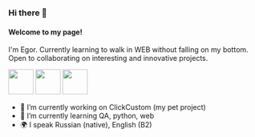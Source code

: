 ### Hi there 👋
#### Welcome to my page!
I'm Egor.
Currently learning to walk in WEB without falling on my bottom.
Open to collaborating on interesting and innovative projects.


<div display="flex" align-items="center" justify-content="center" align-content="center">
<img display="flex" align-items="center" justify-content="center" align-content="center" src="https://phonoteka.org/uploads/posts/2022-09/1663789307_3-phonoteka-org-p-znachok-telegramma-bez-fona-krasivo-4.png" width="50px" height="50px" >
<img  src="https://phonoteka.org/uploads/posts/2022-09/1663789307_3-phonoteka-org-p-znachok-telegramma-bez-fona-krasivo-4.png" width="50px" height="50px" >
<img  src="https://phonoteka.org/uploads/posts/2022-09/1663789307_3-phonoteka-org-p-znachok-telegramma-bez-fona-krasivo-4.png" width="50px" height="50px" >
</div>

- 🔭 I’m currently working on ClickCustom (my pet project)
- 🌱 I’m currently learning QA, python, web
- 🌍 I speak Russian (native), English (B2)
